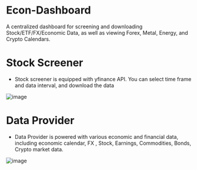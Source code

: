 # Econ-Dashboard
A centralized dashboard for screening and downloading Stock/ETF/FX/Economic Data, as well as viewing Forex, Metal, Energy, and Crypto Calendars.
# Stock Screener
* Stock screener is equipped with yfinance API. You can select time frame and data interval, and download the data

![image](https://github.com/dfavenfre/Econ-Dashboard/assets/118773869/ed3239f3-7e25-4fb9-a7d0-c5259d40e1e6)


# Data Provider
* Data Provider is powered with various economic and financial data, including economic calendar, FX , Stock, Earnings, Commodities, Bonds, Crypto market data.

![image](https://github.com/dfavenfre/Econ-Dashboard/assets/118773869/e0daf409-5711-4eac-8765-28c91ec8b6ca)
